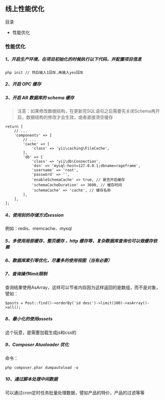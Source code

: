 ## 线上性能优化

目录

- 性能优化
 
 ### 性能优化
 
##### 1、开启生产环境，在项目初始化的时候执行以下代码，并配置项目信息
 
 ```
 php init // 然后输入1回车,再输入yes回车
 ```
 
##### 2、开启 OPC 缓存  
##### 3、开启 AR 数据库的 schema 缓存
 
 > 注意：如果修改数据结构，在更新完SQL语句之后需要先关闭Schema再开启，数据结构的修改才会生效，或者直接清空缓存
 
```
return [
    // ...
    'components' => [
        // ...
        'cache' => [
            'class' => 'yii\caching\FileCache',
        ],
        'db' => [
            'class' => 'yii\db\Connection',
            'dsn' => 'mysql:host=127.0.0.1;dbname=rageframe',
            'username' => 'root',
            'password' => '',
            'enableSchemaCache' => true, // 是否开启缓存
            'schemaCacheDuration' => 3600, // 缓存时间
            'schemaCache' => 'cache', // 缓存名称
        ],
    ],
];
```
##### 4、使用别的存储方式session
  
例如：redis、memcache、mysql
  
##### 5、多使用局部缓存，整页缓存 ，http 缓存等，复杂数据库查询也可以做缓存依赖
 
##### 6、数据库索引等优化，尽量多的使用视图（当有必要）

##### 7、查询操作limit限制

查询结果使用AsArray，这样可以节省内存因为这样返回的是数组，而不是对象，譬如：
```
$posts = Post::find()->orderBy('id desc')->limit(100)->asArray()->all();
```
##### 8、最小化的使用assets

这个玩意，是需要加载生成js和css的

##### 9、Composer Atuoloader 优化

命令：
```
php composer.phar dumpautoload -o
```
##### 10、通过脚本处理中间数据
  
可以通过cron定时任务批量处理数据，譬如产品的特价，产品的过滤等等
